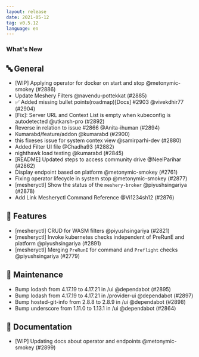 ```yaml
---
layout: release
date: 2021-05-12
tag: v0.5.12
language: en
---
```


### What's New

## 🔤 General

- [WIP] Applying operator for docker on start and stop @metonymic-smokey (#2886)
- Update Meshery Filters @navendu-pottekkat (#2885)
- ✅ Added missing bullet points(roadmap)[Docs] #2903 @vivekdhir77 (#2904)
- [Fix]: Server URL and Context List is empty when kubeconfig is autodetected @utkarsh-pro (#2892)
- Reverse in relation to issue #2866 @Anita-ihuman (#2894)
- Kumarabd/feature/addon @kumarabd (#2900)
- this fixeses issue for system contex view @samirparhi-dev (#2880)
- Added Filter UI file  @Chadha93 (#2882)
- nighthawk load testing @kumarabd (#2845)
- [README] Updated steps to access community drive @NeelParihar (#2862)
- Display endpoint based on platform @metonymic-smokey (#2761)
- Fixing operator lifecycle in system stop @metonymic-smokey (#2877)
- [mesheryctl] Show the status of the `meshery-broker` @piyushsingariya (#2878)
- Add Link Mesheryctl Command Reference @Vi1234sh12 (#2876)

## 🚀 Features

- [mesheryctl] CRUD for WASM filters @piyushsingariya (#2821)
- [mesheryctl] Invoke kubernetes checks independent of PreRunE and platform @piyushsingariya (#2891)
- [mesheryctl] Merging `PreRunE` for command and `Preflight` checks @piyushsingariya (#2779)

## 🧰 Maintenance

- Bump lodash from 4.17.19 to 4.17.21 in /ui @dependabot (#2895)
- Bump lodash from 4.17.19 to 4.17.21 in /provider-ui @dependabot (#2897)
- Bump hosted-git-info from 2.8.8 to 2.8.9 in /ui @dependabot (#2898)
- Bump underscore from 1.11.0 to 1.13.1 in /ui @dependabot (#2864)

## 📖 Documentation

- [WIP] Updating docs about operator and endpoints @metonymic-smokey (#2899)
